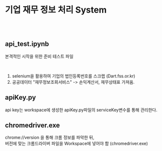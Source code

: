 # 기업 재무 정보 처리 System

<br/>
<br/>

## api_test.ipynb

본격적인 시작을 위한 준비 테스트 파일

<br/>

1. selenium을 활용하여 기업의 법인등록번호를 스크랩 (Dart.fss.or.kr)
2. 공공데이터 "재무정보조회서비스" -> 손익계산서, 재무상태표 가져옴.

## apiKey.py
api key는 workspace에 생성한 apiKey.py파일의 serviceKey변수를 통해 관리한다.

## chromedriver.exe

chrome://version 을 통해 크롬 정보를 파악한 뒤,
<br/>
버전에 맞는 크롬드라이버 파일을 Workspace에 넣어야 함 (chromedriver.exe)
